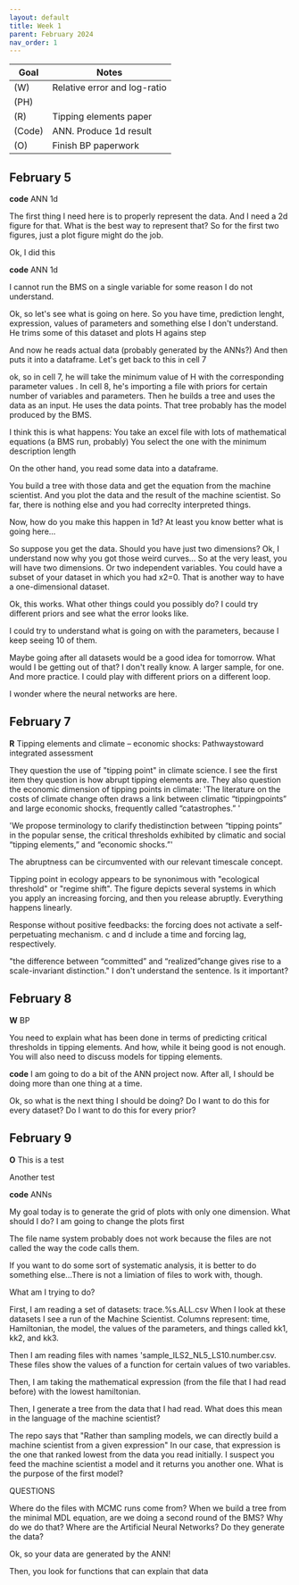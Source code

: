 ```yaml
---
layout: default
title: Week 1
parent: February 2024
nav_order: 1
---
```



| Goal | Notes |
| ----------- | ----------- |
|(W)|Relative error and log-ratio |
|(PH)| |
|(R)|Tipping elements paper |
|(Code)|ANN. Produce 1d result |
|(O)|Finish BP paperwork |


## February 5

**code** ANN 1d

The first thing I need here is to properly represent the data.
And I need a 2d figure for that. What is the best way to represent that?
So for the first two figures, just a plot figure might do the job.

Ok, I did this

**code** ANN 1d

I cannot run the BMS on a single variable for some reason I do not understand.

Ok, so let's see what is going on here. So you have time, prediction lenght, expression, values of parameters and something else I don't understand.
He trims some of this dataset and plots H agains step

And now he reads actual data (probably generated by the ANNs?) And then puts it into a dataframe. Let's get back to this in cell 7

ok, so in cell 7, he will take the minimum value of H with the corresponding parameter values
.
In cell 8, he's importing a file with priors for certain number of variables and parameters.
Then he builds a tree and uses the data as an input. He uses the data points.
That tree probably has the model produced by the BMS.

I think this is what happens:
 You take an excel file with lots of mathematical equations (a BMS run, probably)
 You select the one with the minimum description length

On the other hand, you read some data into a dataframe.

You build a tree with those data and get the equation from the machine scientist.
And you plot the data and the result of the machine scientist. So far, there is nothing else and you had correclty interpreted things.

Now, how do you make this happen in 1d? At least you know better what is going here...


So suppose you get the data. Should you have just two dimensions?
Ok, I understand now why you got those weird curves...
So at the very least, you will have two dimensions. Or two independent variables.
You could have a subset of your dataset in which you had x2=0. That is another way to have a one-dimensional dataset.

Ok, this works. What other things could you possibly do?
I could try different priors and see what the error looks like.

I could try to understand what is going on with the parameters, because I keep seeing 10 of them.

Maybe going after all datasets would be a good idea for tomorrow. What would I be getting out of that? I don't really know. A larger sample, for one. And more practice.
I could play with different priors on a different loop.

I wonder where the neural networks are here.

## February 7

**R** Tipping elements and climate – economic shocks: Pathwaystoward integrated assessment

They question the use of "tipping point" in climate science. I see the first item they question is how abrupt tipping elements are. They also question the economic dimension of tipping points in climate:
'The literature on the costs of climate change often draws a link between climatic “tippingpoints” and large economic shocks, frequently called “catastrophes.” '

'We propose terminology to clarify thedistinction between “tipping points” in the popular sense, the critical thresholds exhibited by climatic and social “tipping elements,” and “economic shocks.”'

The abruptness can be circumvented with our relevant timescale concept.

Tipping point in ecology appears to be synonimous with "ecological threshold" or "regime shift".
The figure depicts several systems in which you apply an increasing forcing, and then you release abruptly. Everything happens linearly.

Response without positive feedbacks: the forcing does not activate a self-perpetuating mechanism.
c and d include a time and forcing lag, respectively.

"the difference between “committed” and “realized”change gives rise to a scale-invariant distinction." I don't understand the sentence. Is it important?


## February 8

**W** BP

You need to explain what has been done in terms of predicting critical thresholds in tipping elements. And how, while it being good is not enough.
You will also need to discuss models for tipping elements.

**code** I am going to do a bit of the ANN project now. After all, I should be doing more than one thing at a time.

Ok, so what is the next thing I should be doing?
Do I want to do this for every dataset?
Do I want to do this for every prior?

## February 9

**O** This is a test

Another test

**code** ANNs

My goal today is to generate the grid of plots with only one dimension. What should I do?
I am going to change the plots first

The file name system probably does not work because the files are not called the way the code calls them.

If you want to do some sort of systematic analysis, it is better to do something else...There is not a limiation of files to work with, though.

What am I trying to do?

First, I am reading a set of datasets: trace.%s.ALL.csv
When I look at these datasets I see a run of the Machine Scientist.
Columns represent: time, Hamiltonian, the model, the values of the parameters, and things called kk1, kk2, and kk3.


Then I am reading files with names 'sample_ILS2_NL5_LS10.number.csv. These files show the values of a function for certain values of two variables.

Then, I am taking the mathematical expression (from the file that I had read before) with the lowest hamiltonian.

Then, I generate a tree from the data that I had read. What does this mean in the language of the machine scientist?

The repo says that "Rather than sampling models, we can directly build a machine scientist from a given expression" In our case, that expression is the one that ranked lowest from the data you read initially. I suspect you feed the machine scientist a model and it returns you another one. What is the purpose of the first model?


QUESTIONS

Where do the files with MCMC runs come from?
When we build a tree from the minimal MDL equation, are we doing a second round of the BMS? Why do we do that?
Where are the Artificial Neural Networks? Do they generate the data?

Ok, so your data are generated by the ANN!

Then, you look for functions that can explain that data